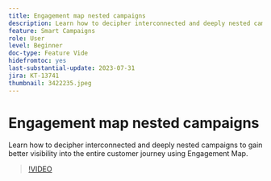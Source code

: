 ```yaml
---
title: Engagement map nested campaigns
description: Learn how to decipher interconnected and deeply nested campaigns to gain better visibility into the entire customer journey using Engagement Map.
feature: Smart Campaigns
role: User
level: Beginner
doc-type: Feature Vide
hidefromtoc: yes
last-substantial-update: 2023-07-31
jira: KT-13741
thumbnail: 3422235.jpeg
---
```


# Engagement map nested campaigns

Learn how to decipher interconnected and deeply nested campaigns to gain better visibility into the entire customer journey using Engagement Map.

>[!VIDEO](https://video.tv.adobe.com/v/3422235/?learn=on)
